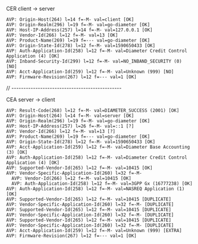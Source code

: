  CER client -> server

    AVP: Origin-Host(264) l=14 f=-M- val=client [OK]
    AVP: Origin-Realm(296) l=19 f=-M- val=go-diameter [OK]
    AVP: Host-IP-Address(257) l=14 f=-M- val=127.0.0.1 [OK]
    AVP: Vendor-Id(266) l=12 f=-M- val=13 [OK]
    AVP: Product-Name(269) l=19 f=--- val=go-diameter [OK]
    AVP: Origin-State-Id(278) l=12 f=-M- val=1590650433 [OK]
    AVP: Auth-Application-Id(258) l=12 f=-M- val=Diameter Credit Control Application (4) [OK]
    AVP: Inband-Security-Id(299) l=12 f=-M- val=NO_INBAND_SECURITY (0) [NO]
    AVP: Acct-Application-Id(259) l=12 f=-M- val=Unknown (999) [NO]
    AVP: Firmware-Revision(267) l=12 f=--- val=1 [OK]

// ----------------------------------------------

CEA server -> client

    AVP: Result-Code(268) l=12 f=-M- val=DIAMETER_SUCCESS (2001) [OK]
    AVP: Origin-Host(264) l=14 f=-M- val=server [OK]
    AVP: Origin-Realm(296) l=19 f=-M- val=go-diameter [OK]
    AVP: Host-IP-Address(257) l=26 f=-M- val=::1 [?]
    AVP: Vendor-Id(266) l=12 f=-M- val=13 [?]
    AVP: Product-Name(269) l=19 f=--- val=go-diameter [OK]
    AVP: Origin-State-Id(278) l=12 f=-M- val=1590650433 [OK]
    AVP: Acct-Application-Id(259) l=12 f=-M- val=Diameter Base Accounting (3) [OK]
    AVP: Auth-Application-Id(258) l=12 f=-M- val=Diameter Credit Control Application (4) [OK]
    AVP: Supported-Vendor-Id(265) l=12 f=-M- val=10415 [OK]
    AVP: Vendor-Specific-Application-Id(260) l=32 f=-M- 
      AVP: Vendor-Id(266) l=12 f=-M- val=10415 [OK]
      AVP: Auth-Application-Id(258) l=12 f=-M- val=3GPP Gx (16777238) [OK]
    AVP: Auth-Application-Id(258) l=12 f=-M- val=NASREQ Application (1) [OK]
    AVP: Supported-Vendor-Id(265) l=12 f=-M- val=10415 [DUPLICATE]
    AVP: Vendor-Specific-Application-Id(260) l=32 f=-M- [DUPLICATE]
    AVP: Supported-Vendor-Id(265) l=12 f=-M- val=10415 [DUPLICATE]
    AVP: Vendor-Specific-Application-Id(260) l=32 f=-M- [DUPLICATE]
    AVP: Supported-Vendor-Id(265) l=12 f=-M- val=10415 [DUPLICATE]
    AVP: Vendor-Specific-Application-Id(260) l=32 f=-M- [DUPLICATE]
    AVP: Acct-Application-Id(259) l=12 f=-M- val=Unknown (999) [EXTRA]
    AVP: Firmware-Revision(267) l=12 f=--- val=1 [OK]
